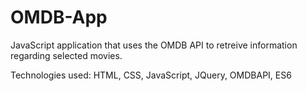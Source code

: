 # OMDB-App
JavaScript application that uses the OMDB API to retreive information regarding selected movies. 

Technologies used: HTML, CSS, JavaScript, JQuery, OMDBAPI, ES6

